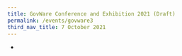 ```yaml
---
title: GovWare Conference and Exhibition 2021 (Draft)
permalink: /events/govware3
third_nav_title: 7 October 2021
---
```

-